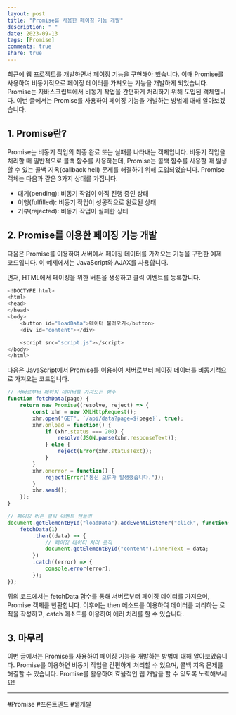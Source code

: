 ```yaml
---
layout: post
title: "Promise를 사용한 페이징 기능 개발"
description: " "
date: 2023-09-13
tags: [Promise]
comments: true
share: true
---
```


최근에 웹 프로젝트를 개발하면서 페이징 기능을 구현해야 했습니다. 이때 Promise를 사용하여 비동기적으로 페이징 데이터를 가져오는 기능을 개발하게 되었습니다. Promise는 자바스크립트에서 비동기 작업을 간편하게 처리하기 위해 도입된 객체입니다. 이번 글에서는 Promise를 사용하여 페이징 기능을 개발하는 방법에 대해 알아보겠습니다.

## 1. Promise란?

Promise는 비동기 작업의 최종 완료 또는 실패를 나타내는 객체입니다. 비동기 작업을 처리할 때 일반적으로 콜백 함수를 사용하는데, Promise는 콜백 함수를 사용할 때 발생할 수 있는 콜백 지옥(callback hell) 문제를 해결하기 위해 도입되었습니다. Promise 객체는 다음과 같은 3가지 상태를 가집니다.

- 대기(pending): 비동기 작업이 아직 진행 중인 상태
- 이행(fulfilled): 비동기 작업이 성공적으로 완료된 상태
- 거부(rejected): 비동기 작업이 실패한 상태

## 2. Promise를 이용한 페이징 기능 개발

다음은 Promise를 이용하여 서버에서 페이징 데이터를 가져오는 기능을 구현한 예제 코드입니다. 이 예제에서는 JavaScript와 AJAX를 사용합니다.

먼저, HTML에서 페이징을 위한 버튼을 생성하고 클릭 이벤트를 등록합니다.
```javascript
<!DOCTYPE html>
<html>
<head>
</head>
<body>
    <button id="loadData">데이터 불러오기</button>
    <div id="content"></div>

    <script src="script.js"></script>
</body>
</html>
```

다음은 JavaScript에서 Promise를 이용하여 서버로부터 페이징 데이터를 비동기적으로 가져오는 코드입니다.
```javascript
// 서버로부터 페이징 데이터를 가져오는 함수
function fetchData(page) {
    return new Promise((resolve, reject) => {
        const xhr = new XMLHttpRequest();
        xhr.open("GET", `/api/data?page=${page}`, true);
        xhr.onload = function() {
            if (xhr.status === 200) {
                resolve(JSON.parse(xhr.responseText));
            } else {
                reject(Error(xhr.statusText));
            }
        }
        xhr.onerror = function() {
            reject(Error("통신 오류가 발생했습니다."));
        }
        xhr.send();
    });
}

// 페이징 버튼 클릭 이벤트 핸들러
document.getElementById("loadData").addEventListener("click", function() {
    fetchData(1)
        .then((data) => {
            // 페이징 데이터 처리 로직
            document.getElementById("content").innerText = data;
        })
        .catch((error) => {
            console.error(error);
        });
});
```

위의 코드에서는 fetchData 함수를 통해 서버로부터 페이징 데이터를 가져오며, Promise 객체를 반환합니다. 이후에는 then 메소드를 이용하여 데이터를 처리하는 로직을 작성하고, catch 메소드를 이용하여 에러 처리를 할 수 있습니다.

## 3. 마무리

이번 글에서는 Promise를 사용하여 페이징 기능을 개발하는 방법에 대해 알아보았습니다. Promise를 이용하면 비동기 작업을 간편하게 처리할 수 있으며, 콜백 지옥 문제를 해결할 수 있습니다. Promise를 활용하여 효율적인 웹 개발을 할 수 있도록 노력해보세요!

---
#Promise #프론트엔드 #웹개발